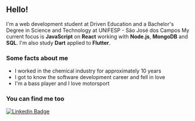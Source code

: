 ## Hello!

I'm a web development student at Driven Education and a Bachelor's Degree in Science and Technology at UNIFESP - São José dos Campos
My current focus is **JavaScript** on **React** working with **Node.js**, **MongoDB** and **SQL**. I'm also study **Dart** applied to **Flutter**.


### Some facts about me

- I worked in the chemical industry for approximately 10 years
- I got to know the software development career and fell in love
- I'm a bass player and I love motorsport


### You can find me too


[![Linkedin Badge](https://img.shields.io/badge/-LinkedIn-blue?style=flat-square&logo=Linkedin&logoColor=white&link=https://www.linkedin.com/in/ruda-rabello-da-silva/)](https://www.linkedin.com/in/ruda-rabello-da-silva//)
